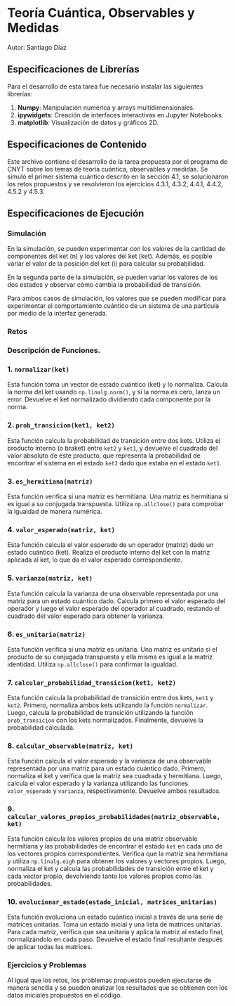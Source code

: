 # Teoría Cuántica, Observables y Medidas

Autor: Santiago Díaz

## Especificaciones de Librerías

Para el desarrollo de esta tarea fue necesario instalar las siguientes librerías:

1. **Numpy**: Manipulación numérica y arrays multidimensionales.
2. **ipywidgets**: Creación de interfaces interactivas en Jupyter Notebooks.
3. **matplotlib**: Visualización de datos y gráficos 2D.

## Especificaciones de Contenido

Este archivo contiene el desarrollo de la tarea propuesta por el programa de CNYT sobre los temas de teoría cuántica, observables y medidas. Se simuló el primer sistema cuántico descrito en la sección 4.1, se solucionaron los retos propuestos y se resolvieron los ejercicios 4.3.1, 4.3.2, 4.4.1, 4.4.2, 4.5.2 y 4.5.3.

## Especificaciones de Ejecución

### Simulación

En la simulación, se pueden experimentar con los valores de la cantidad de componentes del ket (n) y los valores del ket (ket). Además, es posible variar el valor de la posición del ket (i) para calcular su probabilidad.

En la segunda parte de la simulación, se pueden variar los valores de los dos estados y observar cómo cambia la probabilidad de transición.

Para ambos casos de simulación, los valores que se pueden modificar para experimentar el comportamiento cuántico de un sistema de una partícula por medio de la interfaz generada.

### Retos

### Descripción de Funciones.

### 1. `normalizar(ket)`
Esta función toma un vector de estado cuántico (ket) y lo normaliza. Calcula la norma del ket usando `np.linalg.norm()`, y si la norma es cero, lanza un error. Devuelve el ket normalizado dividiendo cada componente por la norma.

### 2. `prob_transicion(ket1, ket2)`
Esta función calcula la probabilidad de transición entre dos kets. Utiliza el producto interno (o braket) entre `ket2` y `ket1`, y devuelve el cuadrado del valor absoluto de este producto, que representa la probabilidad de encontrar el sistema en el estado `ket2` dado que estaba en el estado `ket1`.

### 3. `es_hermitiana(matriz)`
Esta función verifica si una matriz es hermitiana. Una matriz es hermitiana si es igual a su conjugada transpuesta. Utiliza `np.allclose()` para comprobar la igualdad de manera numérica.

### 4. `valor_esperado(matriz, ket)`
Esta función calcula el valor esperado de un operador (matriz) dado un estado cuántico (ket). Realiza el producto interno del ket con la matriz aplicada al ket, lo que da el valor esperado correspondiente.

### 5. `varianza(matriz, ket)`
Esta función calcula la varianza de una observable representada por una matriz para un estado cuántico dado. Calcula primero el valor esperado del operador y luego el valor esperado del operador al cuadrado, restando el cuadrado del valor esperado para obtener la varianza.

### 6. `es_unitaria(matriz)`
Esta función verifica si una matriz es unitaria. Una matriz es unitaria si el producto de su conjugada transpuesta y ella misma es igual a la matriz identidad. Utiliza `np.allclose()` para confirmar la igualdad.

### 7. `calcular_probabilidad_transicion(ket1, ket2)`
Esta función calcula la probabilidad de transición entre dos kets, `ket1` y `ket2`. Primero, normaliza ambos kets utilizando la función `normalizar`. Luego, calcula la probabilidad de transición utilizando la función `prob_transicion` con los kets normalizados. Finalmente, devuelve la probabilidad calculada.

### 8. `calcular_observable(matriz, ket)`
Esta función calcula el valor esperado y la varianza de una observable representada por una matriz para un estado cuántico dado. Primero, normaliza el ket y verifica que la matriz sea cuadrada y hermitiana. Luego, calcula el valor esperado y la varianza utilizando las funciones `valor_esperado` y `varianza`, respectivamente. Devuelve ambos resultados.

### 9. `calcular_valores_propios_probabilidades(matriz_observable, ket)`
Esta función calcula los valores propios de una matriz observable hermitiana y las probabilidades de encontrar el estado `ket` en cada uno de los vectores propios correspondientes. Verifica que la matriz sea hermitiana y utiliza `np.linalg.eigh` para obtener los valores y vectores propios. Luego, normaliza el ket y calcula las probabilidades de transición entre el ket y cada vector propio, devolviendo tanto los valores propios como las probabilidades.

### 10. `evolucionar_estado(estado_inicial, matrices_unitarias)`
Esta función evoluciona un estado cuántico inicial a través de una serie de matrices unitarias. Toma un estado inicial y una lista de matrices unitarias. Para cada matriz, verifica que sea unitaria y aplica la matriz al estado final, normalizándolo en cada paso. Devuelve el estado final resultante después de aplicar todas las matrices.



### Ejercicios y Problemas

Al igual que los retos, los problemas propuestos pueden ejecutarse de manera sencilla y se pueden analizar los resultados que se obtienen con los datos iniciales propuestos en el código.

